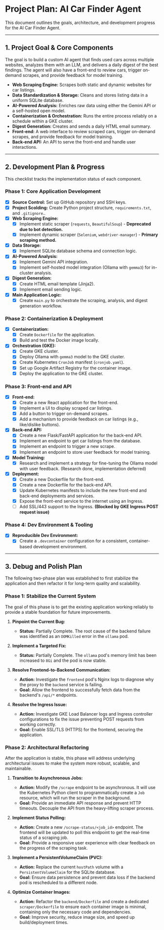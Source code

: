 # Project Plan: AI Car Finder Agent

This document outlines the goals, architecture, and development progress for the AI Car Finder Agent.

---

## 1. Project Goal & Core Components

The goal is to build a custom AI agent that finds used cars across multiple websites, analyzes them with an LLM, and delivers a daily digest of the best findings. The agent will also have a front-end to review cars, trigger on-demand scrapes, and provide feedback for model training.

*   **Web Scraping Engine:** Scrapes both static and dynamic websites for car listings.
*   **Data Standardization & Storage:** Cleans and stores listing data in a uniform SQLite database.
*   **AI-Powered Analysis:** Enriches raw data using either the Gemini API or a self-hosted open model.
*   **Containerization & Orchestration:** Runs the entire process reliably on a schedule within a GKE cluster.
*   **Digest Generation:** Creates and sends a daily HTML email summary.
*   **Front-end:** A web interface to review scraped cars, trigger on-demand scrapes, and provide feedback for model training.
*   **Back-end API:** An API to serve the front-end and handle user interactions.

---

## 2. Development Plan & Progress

This checklist tracks the implementation status of each component.

### Phase 1: Core Application Development

*   [x] **Source Control:** Set up GitHub repository and SSH keys.
*   [x] **Project Scolding:** Create Python project structure, `requirements.txt`, and `.gitignore`..
*   [x] **Web Scraping Engine:**
    *   [x] Implement static scraper (`requests`, `BeautifulSoup`) - **Deprecated due to bot detection.**
    *   [x] Implement dynamic scraper (`Selenium`, `webdriver-manager`) - **Primary scraping method.**
*   [x] **Data Storage:**
    *   [x] Implement SQLite database schema and connection logic.
*   [x] **AI-Powered Analysis:**
    *   [x] Implement Gemini API integration.
    *   [x] Implement self-hosted model integration (Ollama with `gemma3`) for in-cluster analysis.
*   [x] **Digest Generation:**
    *   [x] Create HTML email template (Jinja2).
    *   [x] Implement email sending logic.
*   [x] **Main Application Logic:**
    *   [x] Create `main.py` to orchestrate the scraping, analysis, and digest generation workflow.

### Phase 2: Containerization & Deployment

*   [x] **Containerization:**
    *   [x] Create `Dockerfile` for the application.
    *   [x] Build and test the Docker image locally.
*   [x] **Orchestration (GKE):**
    *   [x] Create GKE cluster.
    *   [x] Deploy Ollama with `gemma3` model to the GKE cluster.
    *   [x] Create Kubernetes `CronJob` manifest (`cronjob.yaml`).
    *   [x] Set up Google Artifact Registry for the container image.
    *   [x] Deploy the application to the GKE cluster.

### Phase 3: Front-end and API

*   [x] **Front-end:**
    *   [x] Create a new React application for the front-end.
    *   [x] Implement a UI to display scraped car listings.
    *   [x] Add a button to trigger on-demand scrapes.
    *   [x] Add a mechanism to provide feedback on car listings (e.g., like/dislike buttons).
*   [x] **Back-end API:**
    *   [x] Create a new Flask/FastAPI application for the back-end API.
    *   [x] Implement an endpoint to get car listings from the database.
    *   [x] Implement an endpoint to trigger a new scrape.
    *   [x] Implement an endpoint to store user feedback for model training.
*   [x] **Model Training:**
    *   [x] Research and implement a strategy for fine-tuning the Ollama model with user feedback. (Research done, implementation deferred)
*   [x] **Deployment:**
    *   [x] Create a new Dockerfile for the front-end.
    *   [x] Create a new Dockerfile for the back-end API.
    *   [x] Update Kubernetes manifests to include the new front-end and back-end deployments and services.
    *   [x] Expose the front-end service to the internet using an Ingress.
    *   [ ] Add SSL/443 support to the Ingress. **(Blocked by GKE Ingress POST request issue)**

### Phase 4: Dev Environment & Tooling

*   [x] **Reproducible Dev Environment:**
    *   [x] Create a `.devcontainer` configuration for a consistent, container-based development environment.

---

## 3. Debug and Polish Plan

The following two-phase plan was established to first stabilize the application and then refactor it for long-term quality and scalability.

### Phase 1: Stabilize the Current System

The goal of this phase is to get the existing application working reliably to provide a stable foundation for future improvements.

1.  **Pinpoint the Current Bug:**
    *   **Status:** Partially Complete. The root cause of the backend failure was identified as an `OOMKilled` error in the `ollama` pod.

2.  **Implement a Targeted Fix:**
    *   **Status:** Partially Complete. The `ollama` pod's memory limit has been increased to `8Gi` and the pod is now stable.

3.  **Resolve Frontend-to-Backend Communication:**
    *   **Action:** Investigate the `frontend` pod's Nginx logs to diagnose why the proxy to the `backend` service is failing.
    *   **Goal:** Allow the frontend to successfully fetch data from the backend's `/api/*` endpoints.

4.  **Resolve the Ingress Issue:**
    *   **Action:** Investigate GKE Load Balancer logs and Ingress controller configurations to fix the issue preventing POST requests from working correctly.
    *   **Goal:** Enable SSL/TLS (HTTPS) for the frontend, securing the application.

### Phase 2: Architectural Refactoring

After the application is stable, this phase will address underlying architectural issues to make the system more robust, scalable, and maintainable.

1.  **Transition to Asynchronous Jobs:**
    *   **Action:** Modify the `/scrape` endpoint to be asynchronous. It will use the Kubernetes Python client to programmatically create a `Job` resource, which will run the scraper in the background.
    *   **Goal:** Provide an immediate API response and prevent HTTP timeouts. Decouple the API from the heavy-lifting scraper process.

2.  **Implement Status Polling:**
    *   **Action:** Create a new `/scrape-status/<job_id>` endpoint. The frontend will be updated to poll this endpoint to get the real-time status of a scraping job.
    *   **Goal:** Provide a responsive user experience with clear feedback on the progress of the scraping task.

3.  **Implement a PersistentVolumeClaim (PVC):**
    *   **Action:** Replace the current `hostPath` volume with a `PersistentVolumeClaim` for the SQLite database.
    *   **Goal:** Ensure data persistence and prevent data loss if the backend pod is rescheduled to a different node.

4.  **Optimize Container Images:**
    *   **Action:** Refactor the `backend/Dockerfile` and create a dedicated `scraper/Dockerfile` to ensure each container image is minimal, containing only the necessary code and dependencies.
    *   **Goal:** Improve security, reduce image size, and speed up build/deployment times.